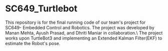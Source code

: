 # SC649_Turtlebot
This repository is for the final running code of our team's project for SC649- Embedded Control and Robotics. The project was developed by Manan Mehta, Ayush Prasad, and Dhriti Maniar in collaboration.\\
The project works upon TurtleBot3 and implementing an Extended Kalman Filter(EKF) to estimate the Robot's pose.
